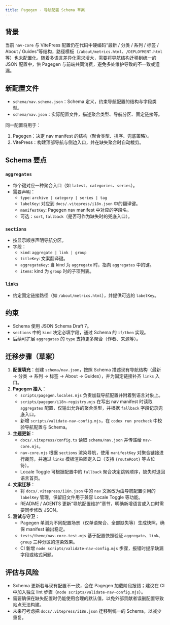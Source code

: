 ```yaml
---
title: Pagegen · 导航配置 Schema 草案
---
```


## 背景

当前 `nav-core` 与 VitePress 配置仍在代码中硬编码“最新 / 分类 / 系列 / 标签 / About / Guides”等结构，路径模板（`/about/metrics.html`、`/DEPLOYMENT.html` 等）也未配置化。随着多语言差异化需求增大，需要将导航结构迁移到统一的 JSON 配置中，供 Pagegen 与前端共同消费，避免多处维护导致的不一致或遗漏。

## 新配置文件

- `schema/nav.schema.json`：Schema 定义，约束导航配置的结构与字段类型。
- `schema/nav.json`：实际配置文件，描述聚合类型、导航分区、固定链接等。

同一配置将用于：

1. Pagegen：决定 nav manifest 的结构（聚合类型、排序、兜底策略）。
2. VitePress：构建顶部导航与侧边入口，并在缺失聚合时自动裁剪。

## Schema 要点

### `aggregates`

- 每个键对应一种聚合入口（如 `latest`、`categories`、`series`）。
- 需要声明：
  - `type`: `archive | category | series | tag`
  - `labelKey`: 对应到 `docs/.vitepress/i18n.json` 中的翻译键。
  - `manifestKey`: Pagegen nav manifest 中对应的字段名。
  - 可选：`sort`, `fallback`（是否可作为缺失时的兜底入口）。

### `sections`

- 按显示顺序声明导航分区。
- 字段：
  - `kind`: `aggregate | link | group`
  - `titleKey`: 文案翻译键。
  - `aggregateKey`: 当 kind 为 `aggregate` 时，指向 `aggregates` 中的键。
  - `items`: kind 为 `group` 时的子项列表。

### `links`

- 约定固定链接路径（如 `/about/metrics.html`），并提供可选的 `labelKey`。

## 约束

- Schema 使用 JSON Schema Draft 7。
- `sections` 中的 `kind` 决定必填字段，通过 Schema 的 `if/then` 实现。
- 后续可扩展 `aggregates` 的 `type` 支持更多聚合（作者、来源等）。

## 迁移步骤（草案）

1. **配置填充**：创建 `schema/nav.json`，按照 Schema 描述现有导航结构（最新 → 分类 → 系列 → 标签 → About → Guides），并为固定链接补齐 `links` 入口。
2. **Pagegen 接入**：
   - `scripts/pagegen.locales.mjs` 负责加载导航配置并附着到语言对象上。
   - `scripts/pagegen/i18n-registry.mjs` 在写出 nav manifest 时读取 `aggregates` 配置，仅输出允许的聚合类型，并根据 `fallback` 字段记录兜底入口。
   - 新增 `scripts/validate-nav-config.mjs`，在 `codex run precheck` 中校验导航配置与 Schema。
3. **主题更新**：
   - `docs/.vitepress/config.ts` 读取 `schema/nav.json` 并传递给 `nav-core.mjs`。
   - `nav-core.mjs` 根据 `sections` 渲染导航，使用 `manifestKey` 对聚合链接进行裁剪，并通过 `links` 模板渲染固定入口（支持 `{routeRoot}` 等占位符）。
   - Locale Toggle 可根据配置中的 `fallback` 聚合决定跳转顺序，缺失时退回语言首页。
4. **文案迁移**：
   - 将 `docs/.vitepress/i18n.json` 中的 `nav` 文案改为由导航配置引用的 `labelKey` 管理，保留旧文件用于兼容 Locale Toggle 等功能。
   - README / AGENTS 更新“导航配置维护”章节，明确新增语言或入口时需要同步修改 JSON。
5. **测试与守卫**：
   - Pagegen 单测为不同配置场景（仅单语聚合、全部缺失等）生成快照，确保 manifest 输出稳定。
   - `tests/theme/nav-core.test.mjs` 基于配置快照验证 `aggregate`、`link`、`group` 三种分区的渲染效果。
   - CI 新增 `node scripts/validate-nav-config.mjs` 步骤，报错时提示缺漏字段或格式问题。

## 评估与风险

- Schema 更新若与现有配置不一致，会在 Pagegen 加载阶段报错；建议在 CI 中加入独立 lint 步骤（`node scripts/validate-nav-config.mjs`）。
- 需要确保在缺失配置时仍能使用合理的默认值，以免外部贡献者误删配置导致站点无法构建。
- 未来可考虑把 `docs/.vitepress/i18n.json` 迁移到统一的 Schema，以减少重复。
